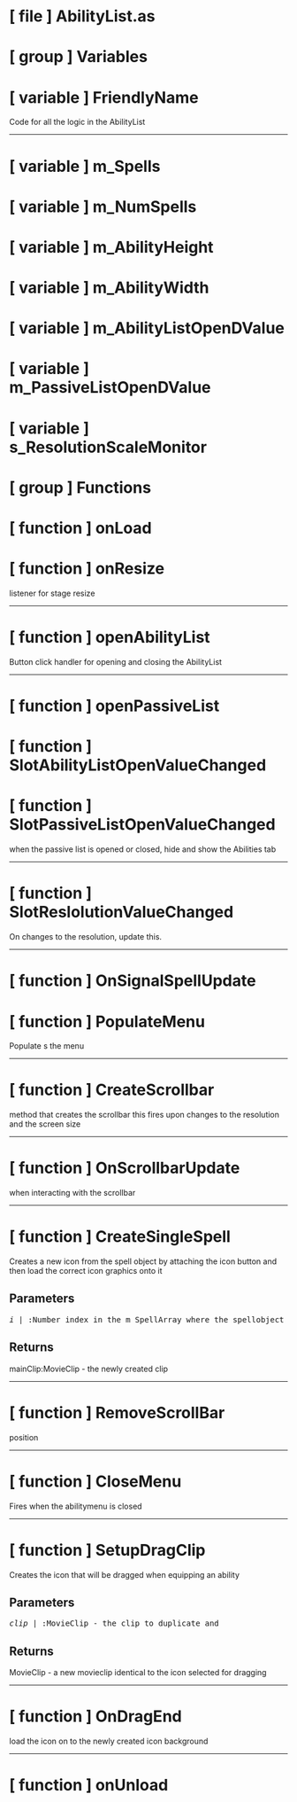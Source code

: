 # [ file ] AbilityList.as

# [ group ] Variables

# [ variable ] FriendlyName

Code for all the logic in the AbilityList

---

# [ variable ] m_Spells

# [ variable ] m_NumSpells

# [ variable ] m_AbilityHeight

# [ variable ] m_AbilityWidth

# [ variable ] m_AbilityListOpenDValue

# [ variable ] m_PassiveListOpenDValue

# [ variable ] s_ResolutionScaleMonitor

# [ group ] Functions

# [ function ] onLoad

# [ function ] onResize

listener for stage resize

---

# [ function ] openAbilityList

Button click handler for opening and closing the AbilityList

---

# [ function ] openPassiveList

# [ function ] SlotAbilityListOpenValueChanged

# [ function ] SlotPassiveListOpenValueChanged

when the passive list is opened or closed, hide and show the Abilities tab

---

# [ function ] SlotReslolutionValueChanged

On changes to the resolution, update this.

---

# [ function ] OnSignalSpellUpdate

# [ function ] PopulateMenu

Populate s the menu

---

# [ function ] CreateScrollbar

method that creates the scrollbar this fires upon changes to the resolution and the screen size

---

# [ function ] OnScrollbarUpdate

when interacting with the scrollbar

---

# [ function ] CreateSingleSpell

Creates a new icon from the spell object by attaching the icon button and then load the correct icon graphics onto it

## Parameters

<pre>
<em>i</em> | :Number index in the m_SpellArray where the spellobject is retrieved
</pre>

## Returns

mainClip:MovieClip - the newly created clip

---

# [ function ] RemoveScrollBar

position

---

# [ function ] CloseMenu

Fires when the abilitymenu is closed

---

# [ function ] SetupDragClip

Creates the icon that will be dragged when equipping an ability

## Parameters

<pre>
<em>clip</em> | :MovieClip - the clip to duplicate and
</pre>

## Returns

MovieClip - a new movieclip identical to the icon selected for dragging

---

# [ function ] OnDragEnd

load the icon on to the newly created icon background

---

# [ function ] onUnload


